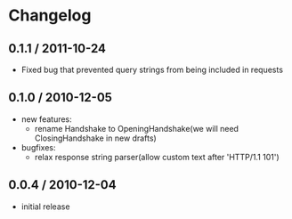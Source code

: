 # Changelog

## 0.1.1 / 2011-10-24

- Fixed bug that prevented query strings from being included in requests

## 0.1.0 / 2010-12-05

- new features:
  - rename Handshake to OpeningHandshake(we will need ClosingHandshake in new drafts)
- bugfixes:
  - relax response string parser(allow custom text after 'HTTP/1.1 101')

## 0.0.4 / 2010-12-04

- initial release